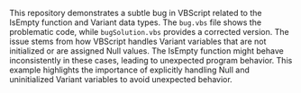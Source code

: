 This repository demonstrates a subtle bug in VBScript related to the IsEmpty function and Variant data types.  The `bug.vbs` file shows the problematic code, while `bugSolution.vbs` provides a corrected version.  The issue stems from how VBScript handles Variant variables that are not initialized or are assigned Null values.  The IsEmpty function might behave inconsistently in these cases, leading to unexpected program behavior. This example highlights the importance of explicitly handling Null and uninitialized Variant variables to avoid unexpected behavior. 